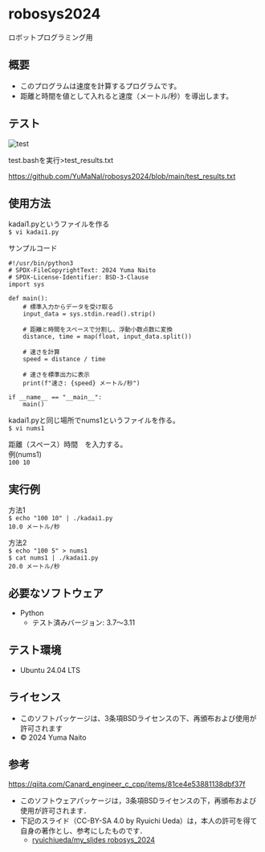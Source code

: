 # robosys2024  
ロボットプログラミング用  
  
## 概要  
- このプログラムは速度を計算するプログラムです。  
- 距離と時間を値として入れると速度（メートル/秒）を導出します。   

## テスト  
![test](https://github.com/YuMaNaI/robosys2024/actions/workflows/test.yml/badge.svg)  

test.bashを実行>test_results.txt  

https://github.com/YuMaNaI/robosys2024/blob/main/test_results.txt   

 
## 使用方法
kadai1.pyというファイルを作る  
```$ vi kadai1.py```

サンプルコード
```
#!/usr/bin/python3
# SPDX-FileCopyrightText: 2024 Yuma Naito
# SPDX-License-Identifier: BSD-3-Clause
import sys

def main():
    # 標準入力からデータを受け取る
    input_data = sys.stdin.read().strip()
    
    # 距離と時間をスペースで分割し、浮動小数点数に変換
    distance, time = map(float, input_data.split())
    
    # 速さを計算
    speed = distance / time
    
    # 速さを標準出力に表示
    print(f"速さ: {speed} メートル/秒")

if __name__ == "__main__":
    main()
```

kadai1.pyと同じ場所でnums1というファイルを作る。  
```$ vi nums1```  

距離（スペース）時間　を入力する。  
例(nums1)   
```100 10```


  
## 実行例  
方法1    
```$ echo "100 10" | ./kadai1.py```  
```10.0 メートル/秒```    
  
方法2  
```$ echo "100 5" > nums1```   
```$ cat nums1 | ./kadai1.py```  
```20.0 メートル/秒```  
  
## 必要なソフトウェア  
- Python  
  - テスト済みバージョン: 3.7〜3.11  
  
## テスト環境  
- Ubuntu 24.04 LTS  


  
## ライセンス  
- このソフトパッケージは、3条項BSDライセンスの下、再頒布および使用が許可されます  
- © 2024 Yuma Naito  

## 参考  
https://qiita.com/Canard_engineer_c_cpp/items/81ce4e53881138dbf37f  

- このソフトウェアパッケージは，3条項BSDライセンスの下，再頒布および使用が許可されます．
- 下記のスライド（CC-BY-SA 4.0 by Ryuichi Ueda）は，本人の許可を得て自身の著作とし、参考にしたものです．
    - [ryuichiueda/my_slides robosys_2024](https://github.com/ryuichiueda/my_slides/tree/master/robosys_2024)

